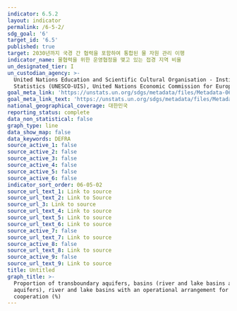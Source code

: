 ```yaml
---
indicator: 6.5.2
layout: indicator
permalink: /6-5-2/
sdg_goal: '6'
target_id: '6.5'
published: true
target: 2030년까지 국경 간 협력을 포함하여 통합된 물 자원 관리 이행
indicator_name: 물협력을 위한 운영협정을 맺고 있는 접경 지역 비율
un_designated_tier: I
un_custodian_agency: >-
  United Nations Education and Scientific Cultural Organisation - Institute for
  Statistics (UNESCO-UIS), United Nations Economic Commission for Europe (UNECE)
goal_meta_link: 'https://unstats.un.org/sdgs/metadata/files/Metadata-06-05-02.pdf'
goal_meta_link_text: 'https://unstats.un.org/sdgs/metadata/files/Metadata-06-05-02.pdf'
national_geographical_coverage: 대한민국
reporting_status: complete
data_non_statistical: false
graph_type: line
data_show_map: false
data_keywords: DEFRA
source_active_1: false
source_active_2: false
source_active_3: false
source_active_4: false
source_active_5: false
source_active_6: false
indicator_sort_order: 06-05-02
source_url_text_1: Link to source
source_url_text_2: Link to Source
source_url_3: Link to source
source_url_text_4: Link to source
source_url_text_5: Link to source
source_url_text_6: Link to source
source_active_7: false
source_url_text_7: Link to source
source_active_8: false
source_url_text_8: Link to source
source_active_9: false
source_url_text_9: Link to source
title: Untitled
graph_title: >-
  Proportion of transboundary aquifers, basins (river and lake basins and
  aquifers), river and lake basins with an operational arrangement for water
  cooperation (%)
---
```

